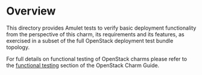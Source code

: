 # Overview

This directory provides Amulet tests to verify basic deployment functionality
from the perspective of this charm, its requirements and its features, as
exercised in a subset of the full OpenStack deployment test bundle topology.

For full details on functional testing of OpenStack charms please refer to
the [functional testing](https://docs.openstack.org/charm-guide/latest/testing.html#functional-testing)
section of the OpenStack Charm Guide.

